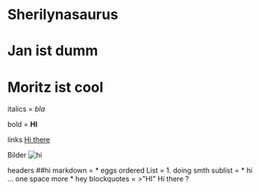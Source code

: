 # Sherilynasaurus

# Jan ist dumm

# Moritz ist cool

italics = _bla_

bold = **HI**

links [Hi there](www.google.com)

Bilder ![hi](www.fkojsjsjsfjof)

headers ##hi
markdown = * eggs
ordered List = 1. doing smth
sublist = * hi ... one space more * hey
blockquotes = >"HI"
Hi there ?
